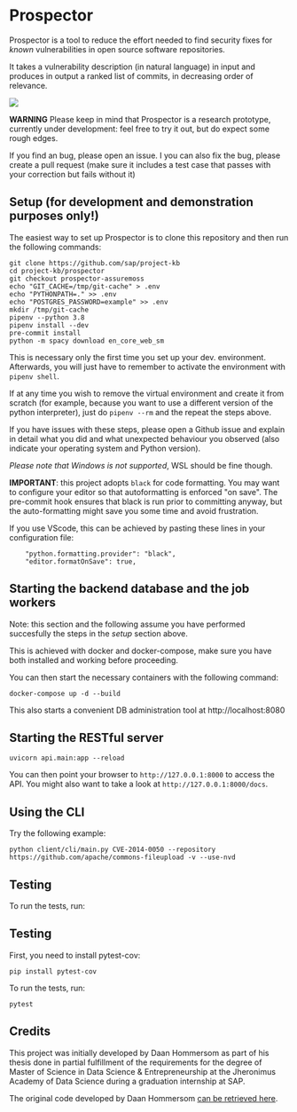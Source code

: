 # Prospector

Prospector is a tool to reduce the effort needed to find security fixes for
*known* vulnerabilities in open source software repositories.

It takes a vulnerability description (in natural language) in input and
produces in output a ranked list of commits, in decreasing order of relevance.


![](docs/img/prospector-reimplementation.png)


**WARNING** Please keep in mind that Prospector is a research prototype, currently
under development: feel free to try it out, but do expect some rough edges.

If you find an bug, please open an issue. I you can also fix the bug, please
create a pull request (make sure it includes a test case that passes with your correction
but fails without it)

## Setup (for development and demonstration purposes only!)

The easiest way to set up Prospector is to clone this repository and then run the following commands:

```
git clone https://github.com/sap/project-kb
cd project-kb/prospector
git checkout prospector-assuremoss
echo "GIT_CACHE=/tmp/git-cache" > .env
echo "PYTHONPATH=." >> .env
echo "POSTGRES_PASSWORD=example" >> .env
mkdir /tmp/git-cache
pipenv --python 3.8
pipenv install --dev
pre-commit install
python -m spacy download en_core_web_sm
```

This is necessary only the first time you set up your dev. environment.
Afterwards, you will just have to remember to activate the environment
with `pipenv shell`.

If at any time you wish to remove the virtual environment and create it from scratch
(for example, because you want to use a different version of the python interpreter),
just do `pipenv --rm` and the repeat the steps above.

If you have issues with these steps, please open a Github issue and
explain in detail what you did and what unexpected behaviour you observed
(also indicate your operating system and Python version).

*Please note that Windows is not supported*, WSL should be fine though.


**IMPORTANT**: this project adopts `black` for code formatting. You may want to configure
your editor so that autoformatting is enforced "on save". The pre-commit hook ensures that
black is run prior to committing anyway, but the auto-formatting might save you some time
and avoid frustration.

If you use VScode, this can be achieved by pasting these lines in your configuration file:

```
    "python.formatting.provider": "black",
    "editor.formatOnSave": true,
```

## Starting the backend database and the job workers

Note: this section and the following assume you have performed succesfully the
steps in the *setup* section above.

This is achieved with docker and docker-compose, make sure you have both installed
and working before proceeding.

You can then start the necessary containers with the following command:

`docker-compose up -d --build`

This also starts a convenient DB administration tool at http://localhost:8080

## Starting the RESTful server

`uvicorn api.main:app --reload`

You can then point your browser to `http://127.0.0.1:8000` to access the API.
You might also want to take a look at `http://127.0.0.1:8000/docs`.

## Using the CLI

Try the following example:

`python client/cli/main.py CVE-2014-0050 --repository https://github.com/apache/commons-fileupload -v --use-nvd`

## Testing

To run the tests, run:

## Testing

First, you need to install pytest-cov:

`pip install pytest-cov`

To run the tests, run:

`pytest`
## Credits

This project was initially developed by Daan Hommersom as part of his thesis
done in partial fulfillment of the requirements for the degree of Master of
Science in Data Science & Entrepreneurship at the Jheronimus Academy of Data
Science during a graduation internship at SAP.

The original code developed by Daan Hommersom [can be retrieved
here](https://github.com/SAP/project-kb/releases/tag/DAAN_HOMMERSOM_THESIS).
